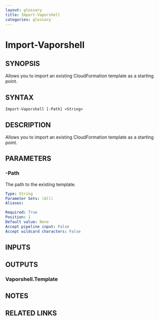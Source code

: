 ```yaml
---
layout: glossary
title: Import-Vaporshell
categories: glossary
---
```


# Import-Vaporshell

## SYNOPSIS
Allows you to import an existing CloudFormation template as a starting point.

## SYNTAX

```
Import-Vaporshell [-Path] <String>
```

## DESCRIPTION
Allows you to import an existing CloudFormation template as a starting point.

## PARAMETERS

### -Path
The path to the existing template.

```yaml
Type: String
Parameter Sets: (All)
Aliases: 

Required: True
Position: 1
Default value: None
Accept pipeline input: False
Accept wildcard characters: False
```

## INPUTS

## OUTPUTS

### Vaporshell.Template

## NOTES

## RELATED LINKS

